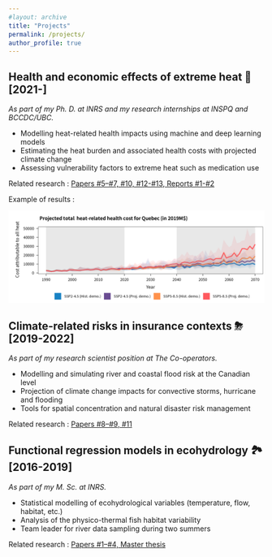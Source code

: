 ```yaml
---
#layout: archive
title: "Projects"
permalink: /projects/
author_profile: true
---
```


Health and economic effects of extreme heat 🌇 [2021-]
-------------------

*As part of my Ph. D. at INRS and my research internships at INSPQ and BCCDC/UBC.*

- Modelling heat-related health impacts using machine and deep learning models
- Estimating the heat burden and associated health costs with projected climate change
- Assessing vulnerability factors to extreme heat such as medication use

Related research : [Papers #5–#7, #10, #12-#13, Reports #1-#2](https://jeremieboudreault.github.io/research/)

Example of results : 

![](files/fig_proj_3.png)


Climate-related risks in insurance contexts ⛈ [2019-2022] 
-------------------

*As part of my research scientist position at The Co-operators.*

- Modelling and simulating river and coastal flood risk at the Canadian level
- Projection of climate change impacts for convective storms, hurricane and flooding
- Tools for spatial concentration and natural disaster risk management

Related research : [Papers #8–#9, #11](https://jeremieboudreault.github.io/research/)


Functional regression models in ecohydrology 🏞 [2016-2019] 
------------------ 

*As part of my M. Sc. at INRS.*

- Statistical modelling of ecohydrological variables (temperature, flow, habitat, etc.)
- Analysis of the physico-thermal fish habitat variability
- Team leader for river data sampling during two summers

Related research : [Papers #1–#4, Master thesis](https://jeremieboudreault.github.io/research/)